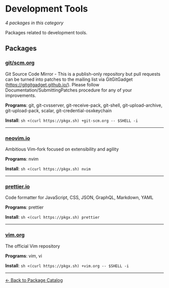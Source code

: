 # Development Tools

*4 packages in this category*

Packages related to development tools.

## Packages

### [git/scm.org](../packages/gitscmorg.md)

Git Source Code Mirror - This is a publish-only repository but pull requests can be turned into patches to the mailing list via GitGitGadget (https://gitgitgadget.github.io/). Please follow Documentation/SubmittingPatches procedure for any of your improvements.

**Programs**: git, git-cvsserver, git-receive-pack, git-shell, git-upload-archive, git-upload-pack, scalar, git-credential-osxkeychain

**Install**: `sh <(curl https://pkgx.sh) +git-scm.org -- $SHELL -i`

---

### [neovim.io](../packages/neovimio.md)

Ambitious Vim-fork focused on extensibility and agility

**Programs**: nvim

**Install**: `sh <(curl https://pkgx.sh) nvim`

---

### [prettier.io](../packages/prettierio.md)

Code formatter for JavaScript, CSS, JSON, GraphQL, Markdown, YAML

**Programs**: prettier

**Install**: `sh <(curl https://pkgx.sh) prettier`

---

### [vim.org](../packages/vimorg.md)

The official Vim repository

**Programs**: vim, vi

**Install**: `sh <(curl https://pkgx.sh) +vim.org -- $SHELL -i`

---

[← Back to Package Catalog](../package-catalog.md)
